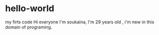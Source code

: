 # hello-world
my firts code
Hi everyone 
I'm soukaina, I'm 29 years old , i'm new in this domain of programing.

